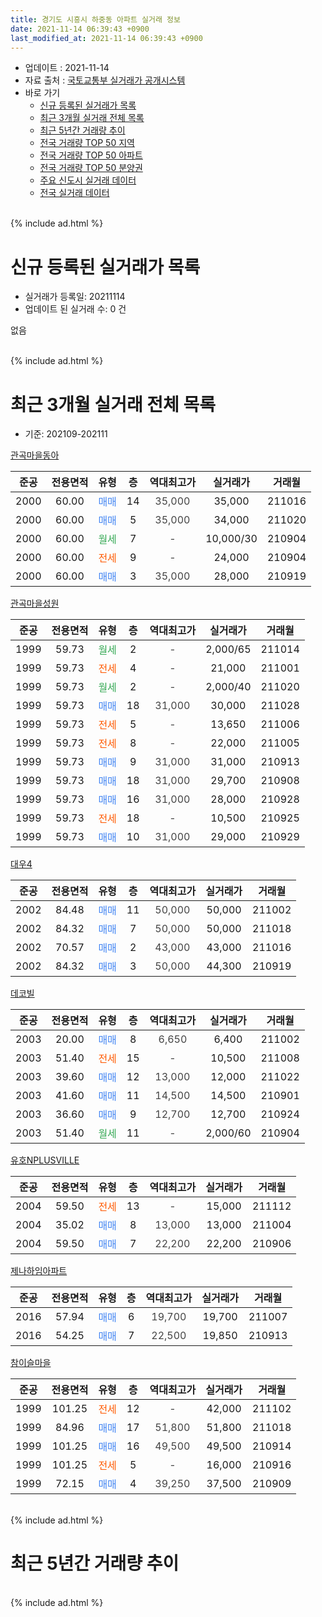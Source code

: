 ```yaml
---
title: 경기도 시흥시 하중동 아파트 실거래 정보
date: 2021-11-14 06:39:43 +0900
last_modified_at: 2021-11-14 06:39:43 +0900
---
```


* 업데이트 : 2021-11-14
* 자료 출처 : [국토교통부 실거래가 공개시스템](http://rt.molit.go.kr)
* 바로 가기
    * [신규 등록된 실거래가 목록](#신규-등록된-실거래가-목록)
    * [최근 3개월 실거래 전체 목록](#최근-3개월-실거래-전체-목록)
    * [최근 5년간 거래량 추이](#최근-5년간-거래량-추이)
    * [전국 거래량 TOP 50 지역](https://inasie.github.io/apt-trade-info/최근-3개월-전국에서-가장-거래가-많이-발생한-지역)
    * [전국 거래량 TOP 50 아파트](https://inasie.github.io/apt-trade-info/최근-3개월-전국에서-가장-거래가-많이-발생한-아파트)
    * [전국 거래량 TOP 50 분양권](https://inasie.github.io/apt-trade-info/최근-3개월-전국에서-가장-거래가-많이-발생한-분양권)
    * [주요 신도시 실거래 데이터](https://inasie.github.io/apt-trade-info/주요-신도시)
    * [전국 실거래 데이터](https://inasie.github.io/apt-trade-info/전국)
<br>
{% include ad.html %}
<br>

# 신규 등록된 실거래가 목록
* 실거래가 등록일: 20211114
* 업데이트 된 실거래 수: 0 건

없음

<br>
{% include ad.html %}
<br>

# 최근 3개월 실거래 전체 목록
* 기준: 202109-202111


[관곡마을동아](https://search.naver.com/search.naver?query=%EA%B2%BD%EA%B8%B0%EB%8F%84+%EC%8B%9C%ED%9D%A5%EC%8B%9C+%ED%95%98%EC%A4%91%EB%8F%99+%EA%B4%80%EA%B3%A1%EB%A7%88%EC%9D%84%EB%8F%99%EC%95%84)

|준공|전용면적|유형|층|역대최고가|실거래가|거래월|
|:---:|:---:|:---:|:---:|:---:|:---:|:---:|
|2000|60.00|<span style="color:#4285f3">매매</span>|14|<span style="color:#444444">35,000</span>|35,000|211016|
|2000|60.00|<span style="color:#4285f3">매매</span>|5|<span style="color:#444444">35,000</span>|34,000|211020|
|2000|60.00|<span style="color:#34a853">월세</span>|7|<span style="color:#444444">-</span>|10,000/30|210904|
|2000|60.00|<span style="color:#ff5a00">전세</span>|9|<span style="color:#444444">-</span>|24,000|210904|
|2000|60.00|<span style="color:#4285f3">매매</span>|3|<span style="color:#444444">35,000</span>|28,000|210919|

[관곡마을성원](https://search.naver.com/search.naver?query=%EA%B2%BD%EA%B8%B0%EB%8F%84+%EC%8B%9C%ED%9D%A5%EC%8B%9C+%ED%95%98%EC%A4%91%EB%8F%99+%EA%B4%80%EA%B3%A1%EB%A7%88%EC%9D%84%EC%84%B1%EC%9B%90)

|준공|전용면적|유형|층|역대최고가|실거래가|거래월|
|:---:|:---:|:---:|:---:|:---:|:---:|:---:|
|1999|59.73|<span style="color:#34a853">월세</span>|2|<span style="color:#444444">-</span>|2,000/65|211014|
|1999|59.73|<span style="color:#ff5a00">전세</span>|4|<span style="color:#444444">-</span>|21,000|211001|
|1999|59.73|<span style="color:#34a853">월세</span>|2|<span style="color:#444444">-</span>|2,000/40|211020|
|1999|59.73|<span style="color:#4285f3">매매</span>|18|<span style="color:#444444">31,000</span>|30,000|211028|
|1999|59.73|<span style="color:#ff5a00">전세</span>|5|<span style="color:#444444">-</span>|13,650|211006|
|1999|59.73|<span style="color:#ff5a00">전세</span>|8|<span style="color:#444444">-</span>|22,000|211005|
|1999|59.73|<span style="color:#4285f3">매매</span>|9|<span style="color:#444444">31,000</span>|31,000|210913|
|1999|59.73|<span style="color:#4285f3">매매</span>|18|<span style="color:#444444">31,000</span>|29,700|210908|
|1999|59.73|<span style="color:#4285f3">매매</span>|16|<span style="color:#444444">31,000</span>|28,000|210928|
|1999|59.73|<span style="color:#ff5a00">전세</span>|18|<span style="color:#444444">-</span>|10,500|210925|
|1999|59.73|<span style="color:#4285f3">매매</span>|10|<span style="color:#444444">31,000</span>|29,000|210929|

[대우4](https://search.naver.com/search.naver?query=%EA%B2%BD%EA%B8%B0%EB%8F%84+%EC%8B%9C%ED%9D%A5%EC%8B%9C+%ED%95%98%EC%A4%91%EB%8F%99+%EB%8C%80%EC%9A%B04)

|준공|전용면적|유형|층|역대최고가|실거래가|거래월|
|:---:|:---:|:---:|:---:|:---:|:---:|:---:|
|2002|84.48|<span style="color:#4285f3">매매</span>|11|<span style="color:#444444">50,000</span>|50,000|211002|
|2002|84.32|<span style="color:#4285f3">매매</span>|7|<span style="color:#444444">50,000</span>|50,000|211018|
|2002|70.57|<span style="color:#4285f3">매매</span>|2|<span style="color:#444444">43,000</span>|43,000|211016|
|2002|84.32|<span style="color:#4285f3">매매</span>|3|<span style="color:#444444">50,000</span>|44,300|210919|

[데코빌](https://search.naver.com/search.naver?query=%EA%B2%BD%EA%B8%B0%EB%8F%84+%EC%8B%9C%ED%9D%A5%EC%8B%9C+%ED%95%98%EC%A4%91%EB%8F%99+%EB%8D%B0%EC%BD%94%EB%B9%8C)

|준공|전용면적|유형|층|역대최고가|실거래가|거래월|
|:---:|:---:|:---:|:---:|:---:|:---:|:---:|
|2003|20.00|<span style="color:#4285f3">매매</span>|8|<span style="color:#444444">6,650</span>|6,400|211002|
|2003|51.40|<span style="color:#ff5a00">전세</span>|15|<span style="color:#444444">-</span>|10,500|211008|
|2003|39.60|<span style="color:#4285f3">매매</span>|12|<span style="color:#444444">13,000</span>|12,000|211022|
|2003|41.60|<span style="color:#4285f3">매매</span>|11|<span style="color:#444444">14,500</span>|14,500|210901|
|2003|36.60|<span style="color:#4285f3">매매</span>|9|<span style="color:#444444">12,700</span>|12,700|210924|
|2003|51.40|<span style="color:#34a853">월세</span>|11|<span style="color:#444444">-</span>|2,000/60|210904|

[유호NPLUSVILLE](https://search.naver.com/search.naver?query=%EA%B2%BD%EA%B8%B0%EB%8F%84+%EC%8B%9C%ED%9D%A5%EC%8B%9C+%ED%95%98%EC%A4%91%EB%8F%99+%EC%9C%A0%ED%98%B8NPLUSVILLE)

|준공|전용면적|유형|층|역대최고가|실거래가|거래월|
|:---:|:---:|:---:|:---:|:---:|:---:|:---:|
|2004|59.50|<span style="color:#ff5a00">전세</span>|13|<span style="color:#444444">-</span>|15,000|211112|
|2004|35.02|<span style="color:#4285f3">매매</span>|8|<span style="color:#444444">13,000</span>|13,000|211004|
|2004|59.50|<span style="color:#4285f3">매매</span>|7|<span style="color:#444444">22,200</span>|22,200|210906|

[제나하임아파트](https://search.naver.com/search.naver?query=%EA%B2%BD%EA%B8%B0%EB%8F%84+%EC%8B%9C%ED%9D%A5%EC%8B%9C+%ED%95%98%EC%A4%91%EB%8F%99+%EC%A0%9C%EB%82%98%ED%95%98%EC%9E%84%EC%95%84%ED%8C%8C%ED%8A%B8)

|준공|전용면적|유형|층|역대최고가|실거래가|거래월|
|:---:|:---:|:---:|:---:|:---:|:---:|:---:|
|2016|57.94|<span style="color:#4285f3">매매</span>|6|<span style="color:#444444">19,700</span>|19,700|211007|
|2016|54.25|<span style="color:#4285f3">매매</span>|7|<span style="color:#444444">22,500</span>|19,850|210913|

[참이슬마을](https://search.naver.com/search.naver?query=%EA%B2%BD%EA%B8%B0%EB%8F%84+%EC%8B%9C%ED%9D%A5%EC%8B%9C+%ED%95%98%EC%A4%91%EB%8F%99+%EC%B0%B8%EC%9D%B4%EC%8A%AC%EB%A7%88%EC%9D%84)

|준공|전용면적|유형|층|역대최고가|실거래가|거래월|
|:---:|:---:|:---:|:---:|:---:|:---:|:---:|
|1999|101.25|<span style="color:#ff5a00">전세</span>|12|<span style="color:#444444">-</span>|42,000|211102|
|1999|84.96|<span style="color:#4285f3">매매</span>|17|<span style="color:#444444">51,800</span>|51,800|211018|
|1999|101.25|<span style="color:#4285f3">매매</span>|16|<span style="color:#444444">49,500</span>|49,500|210914|
|1999|101.25|<span style="color:#ff5a00">전세</span>|5|<span style="color:#444444">-</span>|16,000|210916|
|1999|72.15|<span style="color:#4285f3">매매</span>|4|<span style="color:#444444">39,250</span>|37,500|210909|


<br>
{% include ad.html %}
<br>

# 최근 5년간 거래량 추이


<div style="width:100%;">
    <canvas id="deal_progress" height="200"></canvas>
</div>

<script>
new Chart(document.getElementById("deal_progress"), {
    type: 'line',
    data: {
        labels: ['201611','201612','201701','201702','201703','201704','201705','201706','201707','201708','201709','201710','201711','201712','201801','201802','201803','201804','201805','201806','201807','201808','201809','201810','201811','201812','201901','201902','201903','201904','201905','201906','201907','201908','201909','201910','201911','201912','202001','202002','202003','202004','202005','202006','202007','202008','202009','202010','202011','202012','202101','202102','202103','202104','202105','202106','202107','202108','202109','202110','202111'],
        datasets: [{
            label: '매매',
            pointRadius: 1,
            data: [4, 9, 8, 8, 8, 10, 8, 15, 16, 13, 11, 12, 17, 4, 17, 8, 11, 9, 12, 3, 5, 3, 13, 12, 9, 5, 2, 2, 10, 10, 4, 10, 7, 8, 12, 6, 9, 7, 4, 16, 21, 32, 26, 56, 29, 18, 21, 20, 18, 25, 38, 20, 24, 42, 19, 16, 11, 14, 12, 11, 0],
            borderColor: "rgba(255, 201, 14, 1)",
            backgroundColor: "rgba(255, 201, 14, 0.5)",
            fill: false,
            lineTension: 0
        },{
            label: '전월세',
            pointRadius: 1,
            data: [6, 9, 7, 9, 7, 7, 3, 7, 11, 5, 4, 10, 7, 10, 9, 10, 5, 9, 12, 12, 6, 7, 4, 3, 8, 4, 3, 6, 8, 6, 4, 9, 10, 9, 9, 12, 6, 2, 8, 9, 4, 10, 7, 9, 12, 10, 13, 10, 5, 7, 5, 7, 13, 15, 14, 9, 12, 7, 5, 6, 2],
            borderColor: "rgba(0, 141, 185, 1)",
            backgroundColor: "rgba(0, 141, 185, 0.5)",
            fill: false,
            lineTension: 0
        }
        ]
    },
    options: {
        responsive: true,
        title: {
            display: false
        },
        tooltips: {
            mode: 'index',
            intersect: false
        },
        hover: {
            mode: 'nearest',
            intersect: true
        },
        scales: {
            xAxes: [{
                display: true,
                scaleLabel: {
                    display: true,
                    labelString: '년/월'
                }
            }],
            yAxes: [{
                display: true,
                ticks: {
                    suggestedMin: 0,
                },
                scaleLabel: {
                    display: true,
                    labelString: '실거래 수'
                }
            }]
        }
    }
});

</script>


<br>
{% include ad.html %}
<br>

